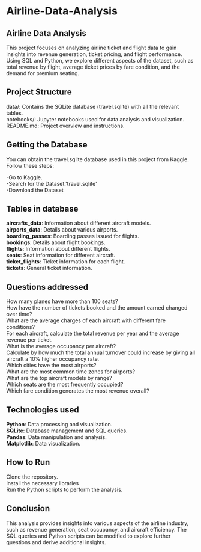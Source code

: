 # Airline-Data-Analysis

## Airline Data Analysis
This project focuses on analyzing airline ticket and flight data to gain insights into revenue generation, ticket pricing, and flight performance. Using SQL and Python, we explore different aspects of the dataset, such as total revenue by flight, average ticket prices by fare condition, and the demand for premium seating.

## Project Structure
data/: Contains the SQLite database (travel.sqlite) with all the relevant tables.<br>
notebooks/: Jupyter notebooks used for data analysis and visualization.<br>
README.md: Project overview and instructions.<br>

## Getting the Database
You can obtain the travel.sqlite database used in this project from Kaggle. Follow these steps:

-Go to Kaggle.<br>
-Search for the Dataset.'travel.sqlite'<br>
-Download the Dataset<br>

## Tables in database

**aircrafts_data**: Information about different aircraft models.<br>
**airports_data**: Details about various airports.<br>
**boarding_passes**: Boarding passes issued for flights.<br>
**bookings**: Details about flight bookings.<br>
**flights**: Information about different flights.<br>
**seats**: Seat information for different aircraft.<br>
**ticket_flights**: Ticket information for each flight.<br>
**tickets**: General ticket information.<br>

## Questions addressed

How many planes have more than 100 seats?<br>
How have the number of tickets booked and the amount earned changed over time?<br>
What are the average charges of each aircraft with different fare conditions?<br>
For each aircraft, calculate the total revenue per year and the average revenue per ticket.<br>
What is the average occupancy per aircraft?<br>
Calculate by how much the total annual turnover could increase by giving all aircraft a 10% higher occupancy rate.<br>
Which cities have the most airports?<br>
What are the most common time zones for airports?<br>
What are the top aircraft models by range?<br>
Which seats are the most frequently occupied?<br>
Which fare condition generates the most revenue overall?<br>

## Technologies used

**Python**: Data processing and visualization.<br>
**SQLite**: Database management and SQL queries.<br>
**Pandas**: Data manipulation and analysis.<br>
**Matplotlib**: Data visualization.<br>

## How to Run

Clone the repository.<br>
Install the necessary libraries<br>
Run the Python scripts to perform the analysis.<br>

## Conclusion
This analysis provides insights into various aspects of the airline industry, such as revenue generation, seat occupancy, and aircraft efficiency. The SQL queries and Python scripts can be modified to explore further questions and derive additional insights.

